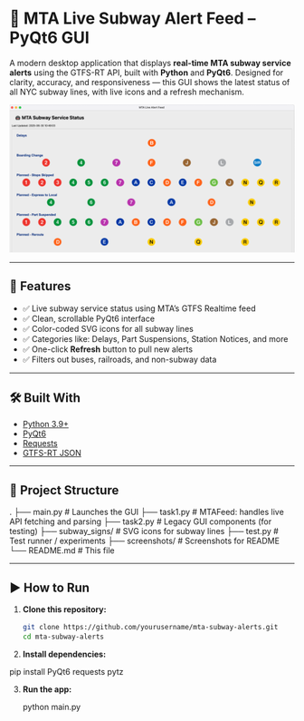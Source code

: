 # 🗽 MTA Live Subway Alert Feed – PyQt6 GUI

A modern desktop application that displays **real-time MTA subway service alerts** using the GTFS-RT API, built with **Python** and **PyQt6**. Designed for clarity, accuracy, and responsiveness — this GUI shows the latest status of all NYC subway lines, with live icons and a refresh mechanism.

![Screenshot](mta.png)

---

## 🚀 Features

- ✅ Live subway service status using MTA’s GTFS Realtime feed
- ✅ Clean, scrollable PyQt6 interface
- ✅ Color-coded SVG icons for all subway lines
- ✅ Categories like: Delays, Part Suspensions, Station Notices, and more
- ✅ One-click **Refresh** button to pull new alerts
- ✅ Filters out buses, railroads, and non-subway data

---

## 🛠️ Built With

- [Python 3.9+](https://www.python.org/)
- [PyQt6](https://pypi.org/project/PyQt6/)
- [Requests](https://pypi.org/project/requests/)
- [GTFS-RT JSON](https://developers.google.com/transit/gtfs-realtime)

---

## 📁 Project Structure

.
├── main.py # Launches the GUI
├── task1.py # MTAFeed: handles live API fetching and parsing
├── task2.py # Legacy GUI components (for testing)
├── subway_signs/ # SVG icons for subway lines
├── test.py # Test runner / experiments
├── screenshots/ # Screenshots for README
└── README.md # This file


---

## ▶️ How to Run

1. **Clone this repository:**

   ```bash
   git clone https://github.com/yourusername/mta-subway-alerts.git
   cd mta-subway-alerts
2. **Install dependencies:**

  pip install PyQt6 requests pytz

3. **Run the app:**

   python main.py


